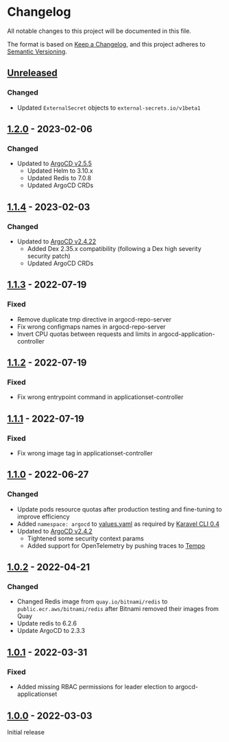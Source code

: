 # Changelog

All notable changes to this project will be documented in this file.

The format is based on [Keep a Changelog](https://keepachangelog.com/en/1.0.0/),
and this project adheres to [Semantic Versioning](https://semver.org/spec/v2.0.0.html).

## [Unreleased]

### Changed

- Updated `ExternalSecret` objects to `external-secrets.io/v1beta1`
## [1.2.0] - 2023-02-06

### Changed

- Updated to [ArgoCD v2.5.5](https://github.com/argoproj/argo-cd/releases/tag/v2.5.5)
  - Updated Helm to 3.10.x
  - Updated Redis to 7.0.8
  - Updated ArgoCD CRDs

## [1.1.4] - 2023-02-03

### Changed

- Updated to [ArgoCD v2.4.22](https://github.com/argoproj/argo-cd/releases/tag/v2.4.22)
  - Added Dex 2.35.x compatibility (following a Dex high severity security patch)
  - Updated ArgoCD CRDs

## [1.1.3] - 2022-07-19

### Fixed

- Remove duplicate tmp directive in argocd-repo-server
- Fix wrong configmaps names in argocd-repo-server
- Invert CPU quotas between requests and limits in argocd-application-controller

## [1.1.2] - 2022-07-19

### Fixed

- Fix wrong entrypoint command in applicationset-controller

## [1.1.1] - 2022-07-19

### Fixed

- Fix wrong image tag in applicationset-controller

## [1.1.0] - 2022-06-27

### Changed

- Update pods resource quotas after production testing and fine-tuning to improve efficiency
- Added `namespace: argocd` to [values.yaml](chart/values.yaml) as required by [Karavel CLI 0.4](https://github.com/karavel-io/cli/releases/tag/v0.4.0)
- Updated to [ArgoCD v2.4.2](https://github.com/argoproj/argo-cd/releases/tag/v2.4.2)
  - Tightened some security context params
  - Added support for OpenTelemetry by pushing traces to [Tempo](https://github.com/karavel-io/platform-component-tempo)

## [1.0.2] - 2022-04-21

### Changed

- Changed Redis image from `quay.io/bitnami/redis` to `public.ecr.aws/bitnami/redis` after Bitnami removed their images from Quay
- Update redis to 6.2.6
- Update ArgoCD to 2.3.3

## [1.0.1] - 2022-03-31

### Fixed

- Added missing RBAC permissions for leader election to argocd-applicationset

## [1.0.0] - 2022-03-03

Initial release

[unreleased]: https://github.com/karavel-io/platform-component-argocd/compare/1.1.1...HEAD
[1.2.0]: https://github.com/karavel-io/platform-component-argocd/compare/1.1.0...1.2.0
[1.1.4]: https://github.com/karavel-io/platform-component-argocd/compare/1.1.0...1.1.4
[1.1.3]: https://github.com/karavel-io/platform-component-argocd/compare/1.1.0...1.1.3
[1.1.2]: https://github.com/karavel-io/platform-component-argocd/compare/1.1.0...1.1.2
[1.1.1]: https://github.com/karavel-io/platform-component-argocd/compare/1.1.0...1.1.1
[1.1.0]: https://github.com/karavel-io/platform-component-argocd/compare/1.0.2...1.1.0
[1.0.2]: https://github.com/karavel-io/platform-component-argocd/compare/1.0.1...1.0.2
[1.0.1]: https://github.com/karavel-io/platform-component-argocd/compare/1.0.0...1.0.1
[1.0.0]: https://github.com/karavel-io/platform-component-argocd/releases/tag/1.0.0

